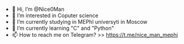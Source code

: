 - 👋 Hi, I’m @Nice0Man
- 👀 I’m interested in Coputer science
- 🌱 I’m currently studying in MEPhI universyti in Moscow
- 🌱 I’m currently learning "C" and "Python" 
- 📫 How to reach me on Telegram? >> https://t.me/nice_man_mephi

<!---
Nice0Man/Nice0Man is a ✨ special ✨ repository because its `README.md` (this file) appears on your GitHub profile.
You can click the Preview link to take a look at your changes.
--->
